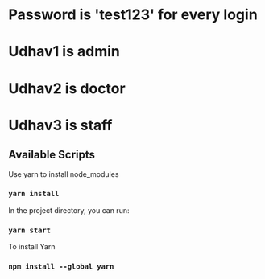 # Password is 'test123' for every login 
# Udhav1 is admin
# Udhav2 is doctor
# Udhav3 is staff


## Available Scripts

Use yarn to install node_modules

### `yarn install`

In the project directory, you can run:

### `yarn start`

To install Yarn

### `npm install --global yarn`
